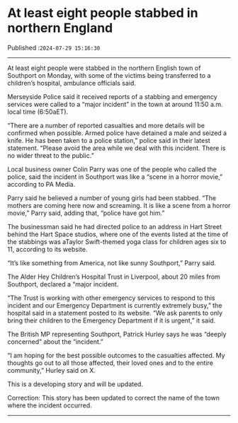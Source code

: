 # At least eight people stabbed in northern England

Published :`2024-07-29 15:16:30`

---

At least eight people were stabbed in the northern English town of Southport on Monday, with some of the victims being transferred to a children’s hospital, ambulance officials said.

Merseyside Police said it received reports of a stabbing and emergency services were called to a “major incident” in the town at around 11:50 a.m. local time (6:50aET).

“There are a number of reported casualties and more details will be confirmed when possible. Armed police have detained a male and seized a knife. He has been taken to a police station,” police said in their latest statement. “Please avoid the area while we deal with this incident. There is no wider threat to the public.”

Local business owner Colin Parry was one of the people who called the police, said the incident in Southport was like a “scene in a horror movie,” according to PA Media.

Parry said he believed a number of young girls had been stabbed. “The mothers are coming here now and screaming. It is like a scene from a horror movie,” Parry said, adding that, “police have got him.”

The businessman said he had directed police to an address in Hart Street behind the Hart Space studios, where one of the events listed at the time of the stabbings was aTaylor Swift-themed yoga class for children ages six to 11, according to its website.

“It’s like something from America, not like sunny Southport,” Parry said.

The Alder Hey Children’s Hospital Trust in Liverpool, about 20 miles from Southport, declared a “major incident.

“The Trust is working with other emergency services to respond to this incident and our Emergency Department is currently extremely busy,” the hospital said in a statement posted to its website. “We ask parents to only bring their children to the Emergency Department if it is urgent,” it said.

The British MP representing Southport, Patrick Hurley says he was “deeply concerned” about the “incident.”

“I am hoping for the best possible outcomes to the casualties affected. My thoughts go out to all those affected, their loved ones and to the entire community,” Hurley said on X.

This is a developing story and will be updated.

Correction: This story has been updated to correct the name of the town where the incident occurred.

---

